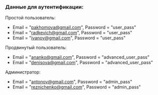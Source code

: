 ### Данные для аутентификации:
  Простой пользователь:

 - Email = "pakhomova@gmail.com", Password = "user_pass"
 - Email = "radkevich@gmail.com", Password = "user_pass"
 - Email = "ivanov@gmail.com", Password = "user_pass"

  Продвинутый пользователь:

 - Email = "ananko@gmail.com", Password = "advanced_user_pass"
 - Email = "denisova@gmail.com", Password = "advanced_user_pass"

  Администратор:

 - Email = "antonov@gmail.com", Password = "admin_pass"
 - Email = "reznichenko@gmail.com", Password = "admin_pass"
